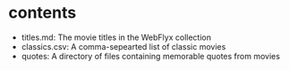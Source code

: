 # contents

* titles.md: The movie titles in the WebFlyx collection
* classics.csv: A comma-sepearted list of classic movies
* quotes: A directory of files containing memorable quotes from movies
